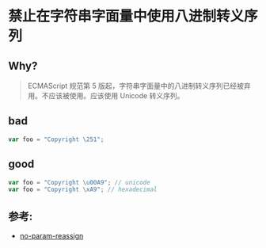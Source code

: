 # 禁止在字符串字面量中使用八进制转义序列

## Why?

> ECMAScript 规范第 5 版起，字符串字面量中的八进制转义序列已经被弃用。不应该被使用。应该使用 Unicode 转义序列。

## bad

```js
var foo = "Copyright \251";
```

## good

```js
var foo = "Copyright \u00A9"; // unicode
var foo = "Copyright \xA9"; // hexadecimal
```

## 参考:

- [no-param-reassign](https://eslint.org/docs/rules/no-param-reassign)
